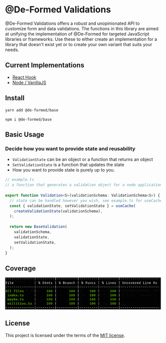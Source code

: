 # @De-Formed Validations

@De-Formed Validations offers a robust and unopinionated API to customize form and data validations. The functions in this library are aimed at unifying the implementation of @De-Formed for targeted JavaScript libraries or frameworks. Use these to either create an implementation for a library that doesn't exist yet or to create your own variant that suits your needs.

## Current Implementations
- [React Hook](https://github.com/prescottbreeden/de-formed-validations-react) 
- [Node / VanillaJS](https://github.com/prescottbreeden/de-formed-validations-node) 

## Install
```
yarn add @de-formed/base
```
```
npm i @de-formed/base
```
## Basic Usage

### Decide how you want to provide state and reusability
- `ValidationState` can be an object or a function that returns an object
- `SetValidationState` is a function that updates the state
- How you want to provide state is purely up to you.

```ts
// example.ts
// a function that generates a validation object for a node application

export function Validation<S>(validationSchema: ValidationSchema<S>) {
  // state can be handled however you wish, see example.ts for useCache code
  const { validationState, setValidationState } = useCache(
    createValidationState(validationSchema),
  );

  return new BaseValidation(
    validationSchema,
    validationState,
    setValidationState,
  );
}
```
## Coverage
![coverage](https://github.com/prescottbreeden/de-formed-validations-react/blob/master/coverage.png?raw=true)

## License

This project is licensed under the terms of the [MIT license](/LICENSE).
